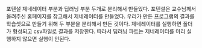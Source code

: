 포텐셜 제네레이터 부분과 딥러닝 부분 두개로 분리해서 만들었다.
포텐셜은 교수님께서 올려주신 홈페이지를 참고해서 제네레이터를 만들었다.
우리가 만든 프로그램의 결과를 학습셋으로 만들기 위해 두 부분을 분리해서 만든 것이다.
제네레이터를 실행하면 폴더가 형성되고 csv파일로 결과를 저장한다.
따라서 딥러닝 파트는 제네레이터를 미리 실행하지 않으면 실행이 안된다.
